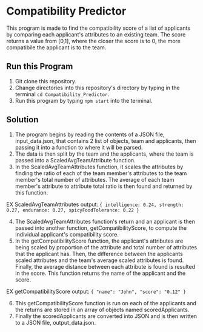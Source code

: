 # Compatibility Predictor

This program is made to find the compatibility score of a list of applicants by comparing each applicant's attributes to an existing team. The score returns a value from [0,1], where the closer the score is to 0, the more compatibile the applicant is to the team. 

## Run this Program
1. Git clone this repository.
2. Change directories into this repository's directory by typing in the terminal ```cd Compatibility_Predictor```.
3. Run this program by typing ```npm start``` into the terminal.

## Solution
1. The program begins by reading the contents of a JSON file, input_data.json, that contains 2 list of objects, team and applicants, then passing it into a function to where it will be parsed.
2. The data is then split by the team and the applicants, where the team is passed into a ScaledAvgTeamAttribute function.
3. In the ScaledAvgTeamAttributes function, it scales the attributes by finding the ratio of each of the team member's attributes to the team member's total number of attributes. The average of each team member's attribute to attribute total ratio is then found and returned by this function.


EX ScaledAvgTeamAttributes output: ```{
  intelligence: 0.24,
  strength: 0.27,
  endurance: 0.27,
  spicyFoodTolerance: 0.22
}```

4. The ScaledAvgTeamAttributes function's return and an applicant is then passed into another function, getCompatibilityScore, to compute the individual applicant's compatibility score.
5. In the getCompatibilityScore function, the applicant's attributes are being scaled by proportion of the attribute and total number of attributes that the applicant has. Then, the difference between the applicants scaled attributes and the team's average scaled attributes is found. Finally, the average distance between each attribute is found is resulted in the score. This function returns the name of the applicant and the score.


EX getCompatibilityScore output: ```{
      "name": "John",
      "score": "0.12"
    } ```

6. This getCompatibilityScore function is run on each of the applicants and the returns are stored in an array of objects named scoredApplicants.
7. Finally the scoredApplicants are converted into JSON and is then written to a JSON file, output_data.json. 
